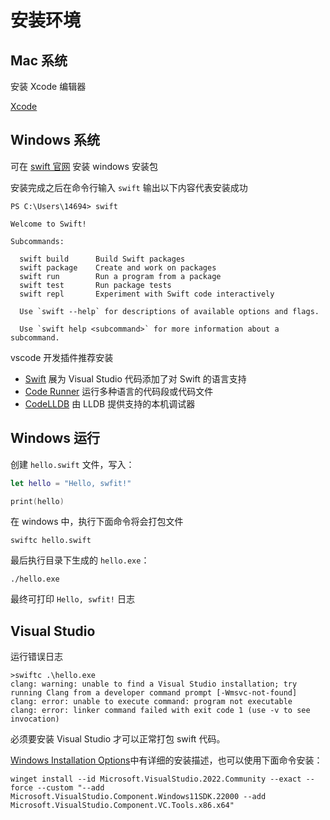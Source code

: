# 安装环境

## Mac 系统

安装 Xcode 编辑器

[Xcode](https://apps.apple.com/us/app/xcode/id497799835?mt=12/)

## Windows 系统

可在 [swift 官网](https://www.swift.org/download/) 安装 windows 安装包

安装完成之后在命令行输入 `swift` 输出以下内容代表安装成功

```shell
PS C:\Users\14694> swift

Welcome to Swift!

Subcommands:

  swift build      Build Swift packages
  swift package    Create and work on packages
  swift run        Run a program from a package
  swift test       Run package tests
  swift repl       Experiment with Swift code interactively

  Use `swift --help` for descriptions of available options and flags.

  Use `swift help <subcommand>` for more information about a subcommand.
```

vscode 开发插件推荐安装

- [Swift](https://marketplace.visualstudio.com/items?itemName=sswg.swift-lang) 展为 Visual Studio 代码添加了对 Swift 的语言支持
- [Code Runner](https://marketplace.visualstudio.com/items?itemName=formulahendry.code-runner) 运行多种语言的代码段或代码文件
- [CodeLLDB](https://marketplace.visualstudio.com/items?itemName=vadimcn.vscode-lldb) 由 LLDB 提供支持的本机调试器

## Windows 运行

创建 `hello.swift` 文件，写入：

```swift
let hello = "Hello, swfit!"

print(hello)
```

在 windows 中，执行下面命令将会打包文件

```shell
swiftc hello.swift
```

最后执行目录下生成的 `hello.exe`：

```shell
./hello.exe
```

最终可打印 `Hello, swfit!` 日志

## Visual Studio

运行错误日志

```shell
>swiftc .\hello.exe
clang: warning: unable to find a Visual Studio installation; try running Clang from a developer command prompt [-Wmsvc-not-found]
clang: error: unable to execute command: program not executable
clang: error: linker command failed with exit code 1 (use -v to see invocation)
```

必须要安装 Visual Studio 才可以正常打包 swift 代码。

[Windows Installation Options](https://www.swift.org/install/windows/#installation-via-windows-package-manager)中有详细的安装描述，也可以使用下面命令安装：

```shell
winget install --id Microsoft.VisualStudio.2022.Community --exact --force --custom "--add Microsoft.VisualStudio.Component.Windows11SDK.22000 --add Microsoft.VisualStudio.Component.VC.Tools.x86.x64"
```
